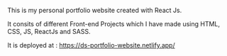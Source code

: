This is my personal portfolio website created with React Js. 

It consits of different Front-end Projects which I have made using HTML, CSS, JS, ReactJs and SASS.

It is deployed at : https://ds-portfolio-website.netlify.app/
